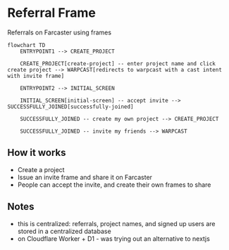 # Referral Frame

Referrals on Farcaster using frames

```mermaid
flowchart TD
    ENTRYPOINT1 --> CREATE_PROJECT

    CREATE_PROJECT[create-project] -- enter project name and click create project --> WARPCAST[redirects to warpcast with a cast intent with invite frame]

    ENTRYPOINT2 --> INITIAL_SCREEN

    INITIAL_SCREEN[initial-screen] -- accept invite --> SUCCESSFULLY_JOINED[successfully-joined]
    
    SUCCESSFULLY_JOINED -- create my own project --> CREATE_PROJECT

    SUCCESSFULLY_JOINED -- invite my friends --> WARPCAST

```

## How it works
- Create a project
- Issue an invite frame and share it on Farcaster
- People can accept the invite, and create their own frames to share


## Notes
- this is centralized: referrals, project names, and signed up users are stored in a centralized database
- on Cloudflare Worker + D1 - was trying out an alternative to nextjs
